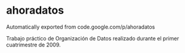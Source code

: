 # ahoradatos
Automatically exported from code.google.com/p/ahoradatos

Trabajo práctico de Organización de Datos realizado durante el primer cuatrimestre de 2009.
